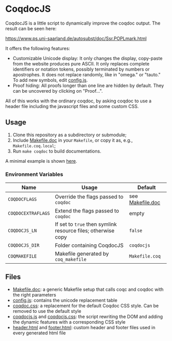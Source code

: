 # CoqdocJS

CoqdocJS is a little script to dynamically improve the coqdoc output.
The result can be seen here:

https://www.ps.uni-saarland.de/autosubst/doc/Ssr.POPLmark.html

It offers the following features:
- Customizable Unicode display:
	It only changes the display, copy-paste from the website produces pure ASCII.
	It only replaces complete identifiers or notation tokens, possibly terminated by numbers or apostrophes.
	It does not replace randomly, like in "omega." or "tauto."
	To add new symbols, edit [config.js](extra/resources/config.js).
- Proof hiding:
	All proofs longer than one line are hidden by default. They can be uncovered by clicking on "Proof...".

All of this works with the ordinary coqdoc, by asking coqdoc to use a header file including the javascript files and some custom CSS.

## Usage

1. Clone this repository as a subdirectory or submodule;
2. Include [Makefile.doc] in your `Makefile`, or copy it as, e.g., `Makefile.coq.local`;
3. Run `make coqdoc` to build documentations.

A minimal example is shown [here](example).

### Environment Variables
Name | Usage | Default
---|---|---
`COQDOCFLAGS` | Override the flags passed to `coqdoc` | see [Makefile.doc]
`COQDOCEXTRAFLAGS` | Extend the flags passed to `coqdoc` | empty
`COQDOCJS_LN` | If set to `true` then symlink resource files; otherwise copy | `false`
`COQDOCJS_DIR` | Folder containing CoqdocJS | `coqdocjs`
`COQMAKEFILE` | Makefile generated by `coq_makefile` | `Makefile.coq`

## Files

- [Makefile.doc]: a generic Makefile setup that calls coqc and coqdoc with the right parameters
- [config.js](extra/resources/config.js): contains the unicode replacement table
- [coqdoc.css](extra/resources/coqdoc.css): a replacement for the default Coqdoc CSS style. Can be removed to use the default style
- [coqdocjs.js](extra/resources/coqdocjs.js) and [coqdocjs.css](extra/resources/coqdocjs.css): the script rewriting the DOM and adding the dynamic features with a corresponding CSS style
- [header.html](extra/header.html) and [footer.html](extra/footer.html): custom header and footer files used in every generated html file

[Makefile.doc]: Makefile.doc
